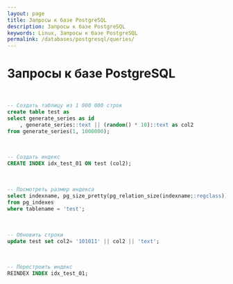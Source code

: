 ```yaml
---
layout: page
title: Запросы к базе PostgreSQL
description: Запросы к базе PostgreSQL
keywords: Linux, Запросы к базе PostgreSQL
permalink: /databases/postgresql/queries/
---
```


# Запросы к базе PostgreSQL

<br/>

```sql
-- Создать таблицу из 1 000 000 строк
create table test as
select generate_series as id
	, generate_series::text || (random() * 10)::text as col2
from generate_series(1, 1000000);

```

<br/>

```sql
-- Создать индекс
CREATE INDEX idx_test_01 ON test (col2);
```

<br/>

```sql
-- Посмотреть размер индекса
select indexname, pg_size_pretty(pg_relation_size(indexname::regclass)) as size
from pg_indexes
where tablename = 'test';
```

<br/>

```sql
-- Обновить строки
update test set col2= '101011' || col2 || 'text';
```

<br/>

```sql
-- Перестроить индекс
REINDEX INDEX idx_test_01;
```
